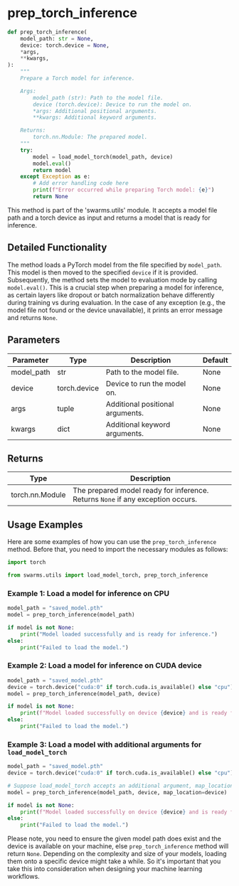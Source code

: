 # prep_torch_inference

```python
def prep_torch_inference(
    model_path: str = None,
    device: torch.device = None,
    *args,
    **kwargs,
):
    """
    Prepare a Torch model for inference.

    Args:
        model_path (str): Path to the model file.
        device (torch.device): Device to run the model on.
        *args: Additional positional arguments.
        **kwargs: Additional keyword arguments.

    Returns:
        torch.nn.Module: The prepared model.
    """
    try:
        model = load_model_torch(model_path, device)
        model.eval()
        return model
    except Exception as e:
        # Add error handling code here
        print(f"Error occurred while preparing Torch model: {e}")
        return None
```
This method is part of the 'swarms.utils' module. It accepts a model file path and a torch device as input and returns a model that is ready for inference.

## Detailed Functionality 

The method loads a PyTorch model from the file specified by `model_path`. This model is then moved to the specified `device` if it is provided. Subsequently, the method sets the model to evaluation mode by calling `model.eval()`. This is a crucial step when preparing a model for inference, as certain layers like dropout or batch normalization behave differently during training vs during evaluation.
In the case of any exception (e.g., the model file not found or the device unavailable), it prints an error message and returns `None`.

## Parameters

| Parameter | Type | Description | Default |
|-----------|------|-------------|---------|
| model_path | str | Path to the model file. | None |
| device | torch.device | Device to run the model on. | None |
| args | tuple | Additional positional arguments. | None |
| kwargs | dict | Additional keyword arguments. | None |

## Returns

| Type | Description |
|------|-------------|
| torch.nn.Module | The prepared model ready for inference. Returns `None` if any exception occurs. |

## Usage Examples

Here are some examples of how you can use the `prep_torch_inference` method. Before that, you need to import the necessary modules as follows:

```python
import torch

from swarms.utils import load_model_torch, prep_torch_inference
```

### Example 1: Load a model for inference on CPU

```python
model_path = "saved_model.pth"
model = prep_torch_inference(model_path)

if model is not None:
    print("Model loaded successfully and is ready for inference.")
else:
    print("Failed to load the model.")
```

### Example 2: Load a model for inference on CUDA device

```python
model_path = "saved_model.pth"
device = torch.device("cuda:0" if torch.cuda.is_available() else "cpu")
model = prep_torch_inference(model_path, device)

if model is not None:
    print(f"Model loaded successfully on device {device} and is ready for inference.")
else:
    print("Failed to load the model.")
```

### Example 3: Load a model with additional arguments for `load_model_torch`

```python
model_path = "saved_model.pth"
device = torch.device("cuda:0" if torch.cuda.is_available() else "cpu")

# Suppose load_model_torch accepts an additional argument, map_location
model = prep_torch_inference(model_path, device, map_location=device)

if model is not None:
    print(f"Model loaded successfully on device {device} and is ready for inference.")
else:
    print("Failed to load the model.")
```

Please note, you need to ensure the given model path does exist and the device is available on your machine, else `prep_torch_inference` method will return `None`. Depending on the complexity and size of your models, loading them onto a specific device might take a while. So it's important that you take this into consideration when designing your machine learning workflows.
